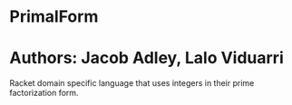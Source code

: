 # PrimalForm
# Authors: Jacob Adley, Lalo Viduarri

Racket domain specific language that uses integers in their prime factorization form.



